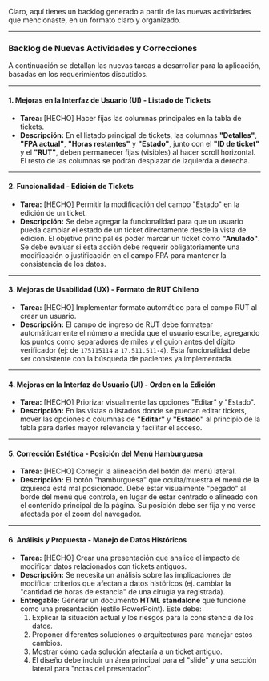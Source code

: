 Claro, aquí tienes un backlog generado a partir de las nuevas actividades que mencionaste, en un formato claro y organizado.

---

### **Backlog de Nuevas Actividades y Correcciones**

A continuación se detallan las nuevas tareas a desarrollar para la aplicación, basadas en los requerimientos discutidos.

---

#### **1. Mejoras en la Interfaz de Usuario (UI) - Listado de Tickets**

*   **Tarea:** [HECHO] Hacer fijas las columnas principales en la tabla de tickets.
*   **Descripción:** En el listado principal de tickets, las columnas **"Detalles"**, **"FPA actual"**, **"Horas restantes"** y **"Estado"**, junto con el **"ID de ticket"** y el **"RUT"**, deben permanecer fijas (visibles) al hacer scroll horizontal. El resto de las columnas se podrán desplazar de izquierda a derecha.

---

#### **2. Funcionalidad - Edición de Tickets**

*   **Tarea:** [HECHO] Permitir la modificación del campo "Estado" en la edición de un ticket.
*   **Descripción:** Se debe agregar la funcionalidad para que un usuario pueda cambiar el estado de un ticket directamente desde la vista de edición. El objetivo principal es poder marcar un ticket como **"Anulado"**. Se debe evaluar si esta acción debe requerir obligatoriamente una modificación o justificación en el campo FPA para mantener la consistencia de los datos.

---

#### **3. Mejoras de Usabilidad (UX) - Formato de RUT Chileno**

*   **Tarea:** [HECHO] Implementar formato automático para el campo RUT al crear un usuario.
*   **Descripción:** El campo de ingreso de RUT debe formatear automáticamente el número a medida que el usuario escribe, agregando los puntos como separadores de miles y el guion antes del dígito verificador (ej: de `175115114` a `17.511.511-4`). Esta funcionalidad debe ser consistente con la búsqueda de pacientes ya implementada.

---

#### **4. Mejoras en la Interfaz de Usuario (UI) - Orden en la Edición**

*   **Tarea:** [HECHO] Priorizar visualmente las opciones "Editar" y "Estado".
*   **Descripción:** En las vistas o listados donde se puedan editar tickets, mover las opciones o columnas de **"Editar"** y **"Estado"** al principio de la tabla para darles mayor relevancia y facilitar el acceso.

---

#### **5. Corrección Estética - Posición del Menú Hamburguesa**

*   **Tarea:** [HECHO] Corregir la alineación del botón del menú lateral.
*   **Descripción:** El botón "hamburguesa" que oculta/muestra el menú de la izquierda está mal posicionado. Debe estar visualmente "pegado" al borde del menú que controla, en lugar de estar centrado o alineado con el contenido principal de la página. Su posición debe ser fija y no verse afectada por el zoom del navegador.

---

#### **6. Análisis y Propuesta - Manejo de Datos Históricos**

*   **Tarea:** [HECHO] Crear una presentación que analice el impacto de modificar datos relacionados con tickets antiguos.
*   **Descripción:** Se necesita un análisis sobre las implicaciones de modificar criterios que afectan a datos históricos (ej. cambiar la "cantidad de horas de estancia" de una cirugía ya registrada).
*   **Entregable:** Generar un documento **HTML standalone** que funcione como una presentación (estilo PowerPoint). Este debe:
    1.  Explicar la situación actual y los riesgos para la consistencia de los datos.
    2.  Proponer diferentes soluciones o arquitecturas para manejar estos cambios.
    3.  Mostrar cómo cada solución afectaría a un ticket antiguo.
    4.  El diseño debe incluir un área principal para el "slide" y una sección lateral para "notas del presentador".